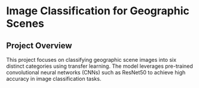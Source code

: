 # Image Classification for Geographic Scenes

## Project Overview
This project focuses on classifying geographic scene images into six distinct categories using transfer learning. The model leverages pre-trained convolutional neural networks (CNNs) such as ResNet50 to achieve high accuracy in image classification tasks.
